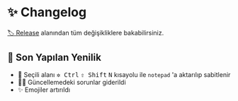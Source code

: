 # ✨ Changelog

[🏷️ Release](https://github.com/yedhrab/YHotkeys/releases) alanından tüm değişikliklere bakabilirsiniz.

## 🚀 Son Yapılan Yenilik

- 📝 Seçili alanı <kbd>✲ Ctrl</kbd> <kbd>⇧ Shift</kbd> <kbd>N</kbd> kısayolu ile `notepad` 'a aktarılıp sabitlenir
- 👨‍🔧 Güncellemedeki sorunlar giderildi
- ✨ Emojiler artırıldı
